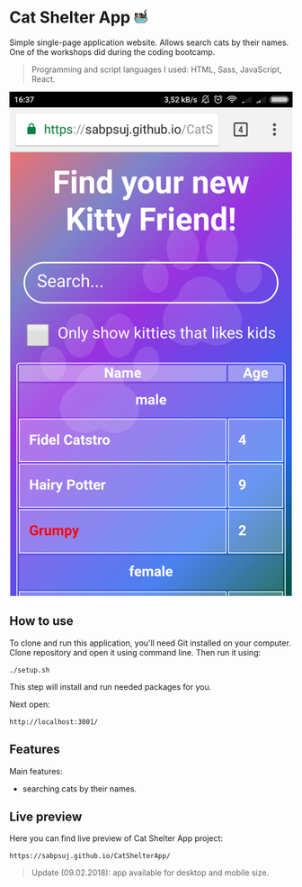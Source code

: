 # Cat Shelter App ![Picture](img/cat.png)
Simple single-page application website. Allows search cats by their names. 
One of the workshops did during the coding bootcamp.

>Programming and script languages I used: HTML, Sass, JavaScript, React.

![Picture](img/screenshot.png)
## How to use 

To clone and run this application, you'll need Git installed on your computer.
Clone repository and open it using command line.
Then run it using:
```shell
./setup.sh
```
This step will install and run needed packages for you.

Next open:
```shell
http://localhost:3001/
```

## Features

Main features:
- searching cats by their names.

## Live preview

Here you can find live preview of Cat Shelter App project:
```shell
https://sabpsuj.github.io/CatShelterApp/
```
> Update (09.02.2018): app available for desktop and mobile size.


